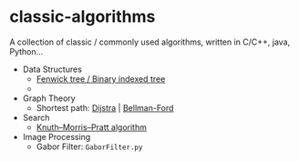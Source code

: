 # classic-algorithms
A collection of classic / commonly used algorithms, written in C/C++, java, Python...   
- Data Structures
    - [Fenwick tree / Binary indexed tree](https://github.com/wandering007/algorithms/blob/master/BinaryIndexedTree.cpp)
    -   
- Graph Theory  
    - Shortest path: [Dijstra](https://github.com/wandering007/algorithms/blob/master/Dijkstra.cpp) | [Bellman-Ford](https://github.com/wandering007/algorithms/blob/master/BellmanFord.cpp)  
- Search  
    - [Knuth–Morris–Pratt algorithm](https://github.com/wandering007/algorithms/blob/master/KMP.cpp)
- Image Processing  
    - Gabor Filter: `GaborFilter.py`
